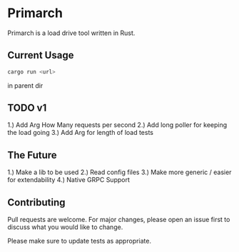 # Primarch

Primarch is a load drive tool written in Rust.


## Current Usage
``` bash
cargo run <url> 
```
in parent dir

## TODO v1 
1.) Add Arg How Many requests per second 
2.) Add long poller for keeping the load going
3.) Add Arg for length of load tests

## The Future
1.) Make a lib to be used
2.) Read config files
3.) Make more generic / easier for extendability
4.) Native GRPC Support

## Contributing
Pull requests are welcome. For major changes, please open an issue first to discuss what you would like to change.

Please make sure to update tests as appropriate.
